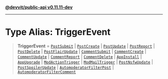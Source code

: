 [**@devvit/public-api v0.11.11-dev**](../README.md)

---

# Type Alias: TriggerEvent

> **TriggerEvent** = [`PostSubmit`](PostSubmit.md) \| [`PostCreate`](PostCreate.md) \| [`PostUpdate`](PostUpdate.md) \| [`PostReport`](PostReport.md) \| [`PostDelete`](PostDelete.md) \| [`PostFlairUpdate`](PostFlairUpdate.md) \| [`CommentSubmit`](CommentSubmit.md) \| [`CommentCreate`](CommentCreate.md) \| [`CommentUpdate`](CommentUpdate.md) \| [`CommentReport`](CommentReport.md) \| [`CommentDelete`](CommentDelete.md) \| [`AppInstall`](AppInstall.md) \| [`AppUpgrade`](AppUpgrade.md) \| [`ModActionTrigger`](ModActionTrigger.md) \| [`ModMailTrigger`](ModMailTrigger.md) \| [`PostNsfwUpdate`](PostNsfwUpdate.md) \| [`PostSpoilerUpdate`](PostSpoilerUpdate.md) \| [`AutomoderatorFilterPost`](AutomoderatorFilterPost.md) \| [`AutomoderatorFilterComment`](AutomoderatorFilterComment.md)
